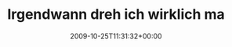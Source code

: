 ---
retweeted: false
source: <a href="http://twitter.com" rel="nofollow">Twitter Web Client</a>
entities:
  hashtags:
  - text: vogtland
    indices:
    - '76'
    - '85'
  symbols: []
  user_mentions: []
  urls: []
display_text_range:
- '0'
- '85'
favorite_count: '0'
id_str: '5145165303'
truncated: false
retweet_count: '0'
id: '5145165303'
created_at: Sun Oct 25 11:31:32 +0000 2009
favorited: false
full_text: 'Irgendwann dreh ich wirklich mal nen Heimatfilm... http://twitpic.com/mvg0u
  #vogtland'
lang: de
tags:
- vogtland
- pesos:twitter
date: '2009-10-25T11:31:32+00:00'
src: https://twitter.com/bascht/status/5145165303
original_url: https://twitter.com/bascht/status/5145165303
type: twitter_tweet
text: 'Irgendwann dreh ich wirklich mal nen Heimatfilm... http://twitpic.com/mvg0u
  #vogtland'
title: Irgendwann dreh ich wirklich ma

---